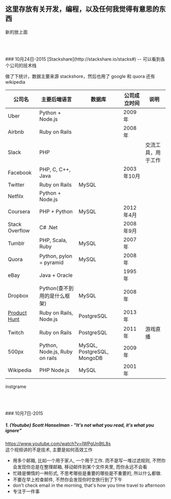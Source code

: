 ## 这里存放有关开发，编程，以及任何我觉得有意思的东西
新的放上面

<br/>
<br/>
<br/>
### 10月24日-2015
[Stackshare](http://stackshare.io/stacks#)  -- 可以看到各个公司的技术栈
   
做了下统计，数据主要来源 stackshore，然后也用了 google 和 quora 还有 wikipedia  



| 公司名         | 主要后端语言                   | 数据库                | 公司成立时间 | 说明                         |
|----------------|--------------------------------|---------------------------|--------------|------------------------------|
| Uber           | Python + Node.js               |                        | 2009年       |                              |
| Airbnb         | Ruby on Rails                  |                         | 2008年       |                              |
| Slack          | PHP                            |                        |              | 交流工具，用于工作           |
| Facebook       | PHP, C, C++, Java              |                          | 2003年10月  |                              |
| Twitter        | Ruby on Rails                  | MySQL                   |              |                              |
| Netfilx        | Python + Node.js               |                          |              |                              |
| Coursera       | PHP + Python                   | MySQL                     |  2012年4月    |                              |
| Stack Overflow | C# .Net                        |                           |    2008年9月  |                              |
| Tumblr         | PHP, Scala, Ruby               | MySQL                 | 2007年       |                              |
| Quora          | Python, pylon = pyramid        | MySQL                 | 2008年       |                              |
| eBay           | Java + Oracle                  |                         | 1995年       |                              |
| Dropbox        | Python(查不到用的是什么框架)   | MySQL                | 2008年       |                              |
| [Product Hunt](https://www.producthunt.com/)   | Ruby on Rails, Node.js         | PostgreSQL             | 2013年       |  |
| Twitch         | Ruby on Rails                  | PostgreSQL                | 2011年       | 游戏直播                     |
| 500px          | Python, Node.js, Ruby on rails | MySQL, PostgreSQL, MongoDB      | 2009年       |                              |
| Wikipedia      | PHP Node.js                    | MySQL          | 2001年       |            |

instgrame

<br/>
<br/>
<br/>
### 10月7日-2015

##### 1. (Youtube) Scott Hanselman - "It's not what you read, it's what you ignore"  
https://www.youtube.com/watch?v=IWPgUn8tL8s   
这个视频讲的不是技术, 主要是如何高效工作  
  - 用多个邮箱, 比如一个用于家人, 一个用于工作. 而不是写一堆过滤规则, 不然你会发现你总是在整理邮箱, 移动邮件到某个文件夹里, 而你永远不会看
  - 忙碌是懒惰的一种形式, 不思考哪些是重要的哪些是不重要的, 所以什么都做.      
  - 不要在早上检查邮件, 不然你会发现你时空旅行到了下午  
  - don't check email in the morning, that's how you time travel to afternoon  
  - 专注于一件事
